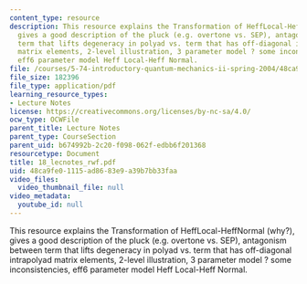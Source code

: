 ```yaml
---
content_type: resource
description: This resource explains the Transformation of HeffLocal-HeffNormal (why?),
  gives a good description of the pluck (e.g. overtone vs. SEP), antagonism between
  term that lifts degeneracy in polyad vs. term that has off-diagonal intrapolyad
  matrix elements, 2-level illustration, 3 parameter model ? some inconsistencies,
  eff6 parameter model Heff Local-Heff Normal.
file: /courses/5-74-introductory-quantum-mechanics-ii-spring-2004/48ca9fe01115ad8683e9a39b7bb33faa_18_lecnotes_rwf.pdf
file_size: 182396
file_type: application/pdf
learning_resource_types:
- Lecture Notes
license: https://creativecommons.org/licenses/by-nc-sa/4.0/
ocw_type: OCWFile
parent_title: Lecture Notes
parent_type: CourseSection
parent_uid: b674992b-2c20-f098-062f-edbb6f201368
resourcetype: Document
title: 18_lecnotes_rwf.pdf
uid: 48ca9fe0-1115-ad86-83e9-a39b7bb33faa
video_files:
  video_thumbnail_file: null
video_metadata:
  youtube_id: null
---
```

This resource explains the Transformation of HeffLocal-HeffNormal (why?), gives a good description of the pluck (e.g. overtone vs. SEP), antagonism between term that lifts degeneracy in polyad vs. term that has off-diagonal intrapolyad matrix elements, 2-level illustration, 3 parameter model ? some inconsistencies, eff6 parameter model Heff Local-Heff Normal.